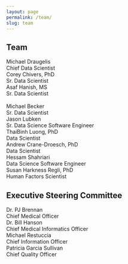 ```yaml
---
layout: page
permalink: /team/
slug: team
---
```


<h2 class="red-text text-darken-4">Team</h2>
<div id="team" class="row center-align">

  <div class="member col s12 m4 l2">
    <img src="/assets/images/profile/miked.jpg" alt="" class="circle responsive-img"> <!-- notice the "circle" class -->
    <div class="name strong">Michael Draugelis</div>
    <div class="title">Chief Data Scientist</div>
  </div>

  <div class="member col s12 m4 l2">
    <img src="/assets/images/profile/coreyc.jpg" alt="" class="circle responsive-img"> <!-- notice the "circle" class -->
    <div class="name strong">Corey Chivers, PhD </div>
    <div class="title">Sr. Data Scientist</div>
  </div>

  <div class="member col s12 m4 l2">
    <img src="/assets/images/profile/asafh.jpg" alt="" class="circle responsive-img"> <!-- notice the "circle" class -->
    <div class="name strong">Asaf Hanish, MS</div>
    <div class="title">Sr. Data Scientist</div>
    <br>
  </div>

  <div class="member col s12 m4 l2">
    <img src="/assets/images/profile/mikeb.jpg" alt="" class="circle responsive-img"> <!-- notice the "circle" class -->
    <div class="name strong">Michael Becker</div>
    <div class="title">Sr. Data Scientist</div>
  </div>

  <div class="member col s12 m4 l2">
    <img src="/assets/images/profile/jasonl.jpg" alt="" class="circle responsive-img"> <!-- notice the "circle" class -->
    <div class="name strong">Jason Lubken</div>
    <div class="title">Sr. Data Science Software Engineer</div>
  </div>

  <div class="member col s12 m4 l2">
    <img src="/assets/images/profile/thaibinh.jpg" alt="" class="circle responsive-img"> <!-- notice the "circle" class -->
    <div class="name strong">ThaiBinh Luong, PhD</div>
    <div class="title">Data Scientist</div>
  </div>

  <div class="member col s12 m4 l2">
    <img src="/assets/images/profile/andrewcd.jpg" alt="" class="circle responsive-img"> <!-- notice the "circle" class -->
    <div class="name strong">Andrew Crane-Droesch, PhD</div>
    <div class="title">Data Scientist</div>
  </div>

  <div class="member col s12 m4 l2">
    <img src="/assets/images/profile/hessams.jpg" alt="" class="circle responsive-img"> <!-- notice the "circle" class -->
    <div class="name strong">Hessam Shahriari</div>
    <div class="title">Data Science Software Engineer</div>
  </div>

  <div class="member col s12 m4 l2">
    <img src="/assets/images/profile/susanhr.jpg" alt="" class="circle responsive-img"> <!-- notice the "circle" class -->
    <div class="name strong">Susan Harkness Regli, PhD</div>
    <div class="title">Human Factors Scientist</div>
  </div>

</div><!-- #team -->


<h2 class="red-text text-darken-4">Executive Steering Committee</h2>
<div id="executives" class="row center-align">
  <div class="member col s12 m4 l2">
    <img src="/assets/images/profile/dr_brennan.jpg" alt="" class="circle responsive-img">
    <div class="name strong">Dr. PJ Brennan</div>
    <div class="title">Chief Medical Officer</div>
  </div>

  <div class="member col s12 m4 l2">
    <img src="/assets/images/profile/dr_hanson.jpg" alt="" class="circle responsive-img">
    <div class="name strong">Dr. Bill Hanson</div>
    <div class="title">Chief Medical Informatics Officer</div>
  </div>

  <div class="member col s12 m4 l2">
    <img src="/assets/images/profile/michael_restuccia.jpg" alt="" class="circle responsive-img">
    <div class="name strong">Michael Restuccia</div>
    <div class="title">Chief Information Officer</div>
  </div>

  <div class="member col s12 m4 l2">
    <img src="/assets/images/profile/patricia_sullivan.jpg" alt="" class="circle responsive-img">
    <div class="name strong">Patricia Garcia Sullivan</div>
    <div class="title">Chief Quality Officer</div>
  </div>
</div>



